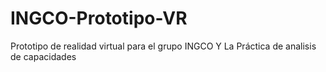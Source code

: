 # INGCO-Prototipo-VR
 Prototipo de realidad virtual para el grupo INGCO Y La Práctica de analisis de capacidades
